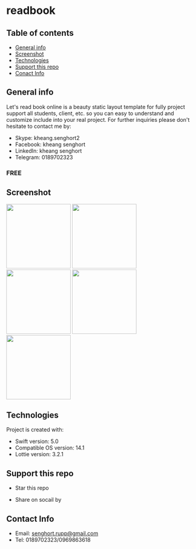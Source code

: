 # readbook

## Table of contents
* [General info](#general-info)
* [Screenshot](#screenshot)
* [Technologies](#technologies)
* [Support this repo](#support-this-repo)
* [Conact Info](#contact-info)


## General info
Let's read book online is a beauty static layout template for fully project support all students, client, etc. so you can easy to understand and customize include into your real project. 
For further inquiries please don't hesitate to contact me by:
* Skype: kheang.senghort2
* Facebook: kheang senghort
* LinkedIn: kheang senghort
* Telegram: 0189702323
### FREE

## Screenshot
<img src="" width="170">   <img src="" width="170">    <img src="" width="170">   <img src="" width="170">    <img src="" width="170">

    
## Technologies
Project is created with:
* Swift version: 5.0
* Compatible OS version: 14.1
* Lottie version: 3.2.1


## Support this repo
* Star this repo

* Share on socail by



## Contact Info
* Email: senghort.rupp@gmail.com
* Tel: 0189702323/0969863618
